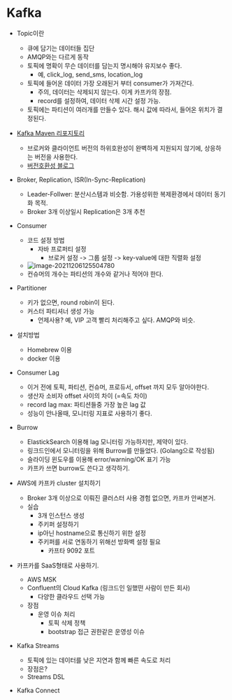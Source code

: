 

# Kafka

- Topic이란
  - 큐에 담기는 데이터들 집단 
  - AMQP와는 다르게 동작
  - 토픽에 명확이 무슨 데이터를 담는지 명시해야 유지보수 좋다. 
    - 예, click_log, send_sms, location_log
  - 토픽에 들어온 데이터 가장 오래된거 부터 consumer가 가져간다. 
    - 주의, 데이터는 삭제되지 않는다. 이게 카프카의 장점. 
    - record를 설정하여, 데이터 삭제 시간 설정 가능.
  - 토픽에는 파티션이 여러개를 만들수 있다. 해시 값에 따라서, 들어온 위치가 결정된다. 
- [Kafka Maven 리포지토리](https://mvnrepository.com/artifact/org.apache.kafka)
  - 브로커와 클라이언트 버전의 하위호완성이 완벽하게 지원되지 않기에, 상응하는 버전을 사용한다.
  - [버전호환성 블로그](https://blog.voidmainvoid.net/193)

- Broker, Replication, ISR(In-Sync-Replication)
  - Leader-Follwer: 분산시스템과 비슷함. 가용성위한 복제환경에서 데이터 동기화 목적.
  - Broker 3개 이상일시 Replication은 3개 추천
- Consumer 
  - 코드 설정 방법
    - 자바 프로퍼티 설정
      - 브로커 설정 -> 그룹 설정 -> key-value에 대한 직렬화 설정
  - ![image-20211206125504780](C:\Users\youwa\IdeaProjects\STUDY-MessageBroker\Kafka-Inflearn\필기.assets\image-20211206125504780.png)
  - 컨슈머의 개수는 파티션의 개수와 같거나 적어야 한다. 
- Partitioner 
  - 키가 없으면, round robin이 된다. 
  - 커스터 파티셔너 생성 가능
    - 언제사용? 예, VIP 고객 빨리 처리해주고 싶다. AMQP와 비슷.
- 설치방법
  - Homebrew 이용
  - docker 이용
- Consumer Lag
  - 이거 전에  토픽, 파티션, 컨슈머, 프로듀서, offset 까지 모두 알아야한다. 
  - 생산자 소비자 offset 사이의 차이  (=속도 차이)
  - record lag max: 파티션들중 가장 높은 lag 값 
  - 성능이 안나올때, 모니터링 지표로 사용하기 좋다. 
- Burrow
  - ElastickSearch 이용해 lag 모니터링 가능하지만, 제약이 있다.
  - 링크드인에서 모니터링을 위해 Burrow를 만들었다. (Golang으로 작성됨)
  - 슬라이딩 윈도우를 이용해 error/warning/OK 표기 가능
  - 카프카 쓰면 burrow도 쓴다고 생각하기.
- AWS에 카프카 cluster 설치하기
  - Broker 3개 이상으로 이뤄진 클러스터 사용 경험 없으면, 카프카 안써본거.
  - 실습 
    - 3개 인스턴스 생성
    - 주키퍼 설정하기 
    - ip아닌 hostname으로 통신하기 위한 설정 
    - 주키퍼를 서로 연동하기 위해선 방화벽 설정 필요 
      - 카프타 9092 포트
- 카프카를 SaaS형태로 사용하기. 
  - AWS MSK
  - Confluent의 Cloud Kafka (링크드인 일했떤 사람이 만든 회사)
    - 다양한 클라우드 선택 가능
  - 장점
    - 운영 이슈 처리 
      - 토픽 삭제 정책 
      - bootstrap 접근 권한같은 운영성 이슈
- Kafka Streams
  - 토픽에 있는 데이터를 낮은 지연과 함께 빠른 속도로 처리
  - 장점은?
  - Streams DSL
- Kafka Connect















